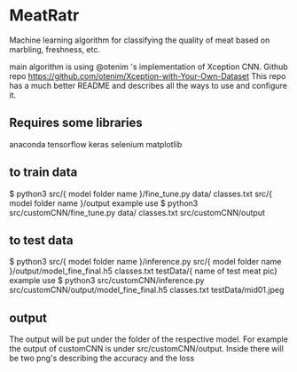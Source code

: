 # MeatRatr

Machine learning algorithm for classifying the quality of meat based on marbling, freshness, etc.

main algorithm is using @otenim 's implementation of Xception CNN. Github repo https://github.com/otenim/Xception-with-Your-Own-Dataset
This repo has a much better README and describes all the ways to use and configure it.

## Requires some libraries

anaconda
tensorflow
keras
selenium
matplotlib

## to train data

$ python3 src/{ model folder name }/fine_tune.py data/ classes.txt src/{ model folder name }/output
example use
$ python3 src/customCNN/fine_tune.py data/ classes.txt src/customCNN/output

## to test data

$ python3 src/{ model folder name }/inference.py src/{ model folder name }/output/model_fine_final.h5 classes.txt testData/{ name of test meat pic}
example use
$ python3 src/customCNN/inference.py src/customCNN/output/model_fine_final.h5 classes.txt testData/mid01.jpeg

## output

The output will be put under the folder of the respective model. For example the output of customCNN is under src/customCNN/output. Inside there will be two png's describing the accuracy and the loss
